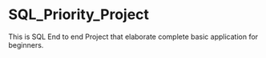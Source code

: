 # SQL_Priority_Project
This is SQL End to end Project that elaborate complete basic application for beginners.
